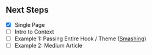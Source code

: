 ## Next Steps

- [x] Single Page
- [ ] Intro to Context
- [ ] Example 1: Passing Entire Hook / Theme ([Smashing](https://www.smashingmagazine.com/2020/01/introduction-react-context-api/))
- [ ] Example 2: Medium Article
